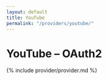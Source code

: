 ```yaml
---
layout: default
title: YouTube
permalink: "/providers/youtube/"
---
```

# YouTube – OAuth2

{% include provider/provider.md %}
